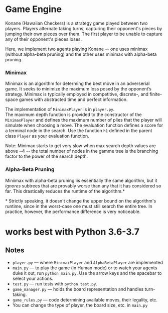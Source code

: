 # Game Engine
Konane (Hawaiian Checkers) is a strategy game played between two players. Players alternate taking turns, capturing their opponent's pieces by jumping their own pieces over them. The first player to be unable to capture any of their opponent's pieces loses.

Here, we implement two agents playing Konane -- one uses minimax (without alpha-beta pruning) and the other uses minimax with alpha-beta pruning.

### Minimax
Minimax is an algorithm for determing the best move in an adverserial game. It seeks to minimize the maximum loss posed by the opponent’s strategy. Minimax is typically employed in competitive, discrete-, and finite-space games with abstracted time and perfect information.

The implementation of `MinimaxPlayer` is in `player.py`.  
The maximum depth function is provided to the constructor of the `MinimaxPlayer` and defines the maximum number of plies that the player will simulate when choosing a move.  The evaluation function defines a score for a terminal node in the search.  Use the function `h1` defined in the parent class `Player` as your evaluation function.

Note: Minimax starts to get very slow when max search depth values are above ~4 -- the total number of nodes in the gamme tree is the branching factor to the power of the search depth.

### Alpha-Beta Pruning

Miniimax with alpha-beta pruning iis essentially the same algorithm, but it _ignores_ subtrees that are provably worse than any that it has considered so far. This drastically reduces the runtime
of the algorithm.\* 

\* Strictly speaking, it doesn't change the upper bound on the algorithm's runtime, since in the worst-case one must still search the entire tree. In practice, however, the performance difference is very noticeable.

# works best with Python 3.6-3.7

## Notes
* `player.py` — where `MinimaxPlayer` and `AlphaBetaPlayer` are implemented
* `main.py` — to play the game (in Human mode) or to watch your agents duke it out, run `python main.py`. Use the arrow 
keys and the spacebar to select your actions.
* `test.py` — run tests with `python test.py`.
* `game_manager.py` — holds the board representation and handles turn-taking.
* `game_rules.py` — code determining available moves, their legality, etc.
* You can change the type of player, the board size, etc. in `main.py`